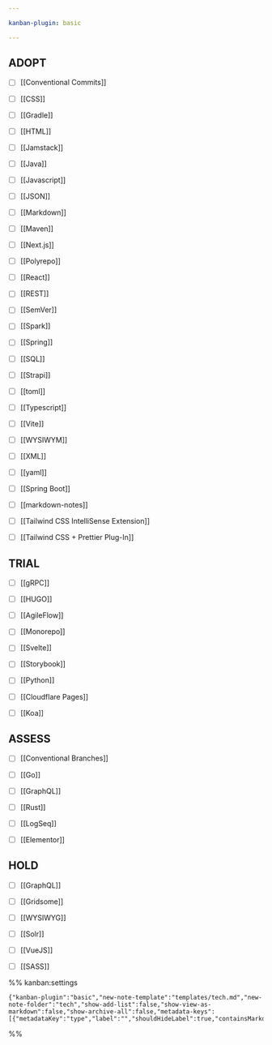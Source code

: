 ```yaml
---

kanban-plugin: basic

---
```


## ADOPT

- [ ] [[Conventional Commits]]
- [ ] [[CSS]]
- [ ] [[Gradle]]
- [ ] [[HTML]]
- [ ] [[Jamstack]]
- [ ] [[Java]]
- [ ] [[Javascript]]
- [ ] [[JSON]]
- [ ] [[Markdown]]
- [ ] [[Maven]]
- [ ] [[Next.js]]
- [ ] [[Polyrepo]]
- [ ] [[React]]
- [ ] [[REST]]
- [ ] [[SemVer]]
- [ ] [[Spark]]
- [ ] [[Spring]]
- [ ] [[SQL]]
- [ ] [[Strapi]]
- [ ] [[toml]]
- [ ] [[Typescript]]
- [ ] [[Vite]]
- [ ] [[WYSIWYM]]
- [ ] [[XML]]
- [ ] [[yaml]]
- [ ] [[Spring Boot]]
- [ ] [[markdown-notes]]
- [ ] [[Tailwind CSS IntelliSense Extension]]
- [ ] [[Tailwind CSS + Prettier Plug-In]]


## TRIAL

- [ ] [[gRPC]]
- [ ] [[HUGO]]
- [ ] [[AgileFlow]]
- [ ] [[Monorepo]]
- [ ] [[Svelte]]
- [ ] [[Storybook]]
- [ ] [[Python]]
- [ ] [[Cloudflare Pages]]
- [ ] [[Koa]]


## ASSESS

- [ ] [[Conventional Branches]]
- [ ] [[Go]]
- [ ] [[GraphQL]]
- [ ] [[Rust]]
- [ ] [[LogSeq]]
- [ ] [[Elementor]]


## HOLD

- [ ] [[GraphQL]]
- [ ] [[Gridsome]]
- [ ] [[WYSIWYG]]
- [ ] [[Solr]]
- [ ] [[VueJS]]
- [ ] [[SASS]]




%% kanban:settings
```
{"kanban-plugin":"basic","new-note-template":"templates/tech.md","new-note-folder":"tech","show-add-list":false,"show-view-as-markdown":false,"show-archive-all":false,"metadata-keys":[{"metadataKey":"type","label":"","shouldHideLabel":true,"containsMarkdown":true}]}
```
%%